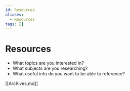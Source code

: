 ```yaml
---
id: Resources
aliases:
  - Resources
tags: []
---
```


# Resources

- What topics are you interested in?
- What subjects are you researching?
- What useful info do you want to be able to reference?

[[Archives.md]]
